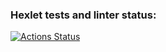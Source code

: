 ### Hexlet tests and linter status:
[![Actions Status](https://github.com/Viacheslav1981/java-project-71/workflows/hexlet-check/badge.svg)](https://github.com/Viacheslav1981/java-project-71/actions)